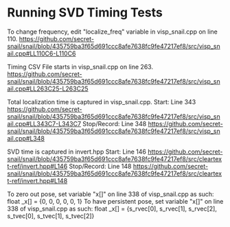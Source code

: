 # Running SVD Timing Tests

To change frequency, edit "localize_freq" variable in visp_snail.cpp on line 110. 
https://github.com/secret-snail/snail/blob/435759ba3f65d691ccc8afe7638fc9fe47217ef8/src/visp_snail.cpp#LL110C6-L110C6

Timing CSV File starts in visp_snail.cpp on line 263.
https://github.com/secret-snail/snail/blob/435759ba3f65d691ccc8afe7638fc9fe47217ef8/src/visp_snail.cpp#LL263C25-L263C25

Total localization time is captured in visp_snail.cpp.
Start: Line 343 https://github.com/secret-snail/snail/blob/435759ba3f65d691ccc8afe7638fc9fe47217ef8/src/visp_snail.cpp#LL343C7-L343C7
Stop/Record: Line 348 https://github.com/secret-snail/snail/blob/435759ba3f65d691ccc8afe7638fc9fe47217ef8/src/visp_snail.cpp#L348


SVD time is captured in invert.hpp
Start: Line 146 https://github.com/secret-snail/snail/blob/435759ba3f65d691ccc8afe7638fc9fe47217ef8/src/cleartext-ref/invert.hpp#L146
Stop/Record: Line 148 https://github.com/secret-snail/snail/blob/435759ba3f65d691ccc8afe7638fc9fe47217ef8/src/cleartext-ref/invert.hpp#L148

To zero out pose, set variable "x[]" on line 338 of visp_snail.cpp as such: float _x[] = {0, 0, 0, 0, 0, 1}
To have persistent pose, set variable "x[]" on line 338 of visp_snail.cpp as such: float _x[] = {s_rvec[0], s_rvec[1], s_rvec[2], s_tvec[0], s_tvec[1], s_tvec[2]}
